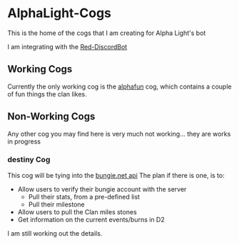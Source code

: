 # AlphaLight-Cogs
This is the home of the cogs that I am creating for Alpha Light's bot

I am integrating with the [Red-DiscordBot](https://github.com/Cog-Creators/Red-DiscordBot)

## Working Cogs
Currently the only working cog is the [alphafun](https://github.com/tjphillipsii/AlphaLight-Cogs/tree/master/alphafun) cog, which contains a couple of fun things the clan likes.

## Non-Working Cogs
Any other cog you may find here is very much not working... they are works in progress

### destiny Cog
This cog will be tying into the [bungie.net api](https://github.com/Bungie-net/api)
The plan if there is one, is to:
* Allow users to verify their bungie account with the server
  * Pull their stats, from a pre-defined list
  * Pull their milestone
* Allow users to pull the Clan miles stones
* Get information on the current events/burns in D2

I am still working out the details.
